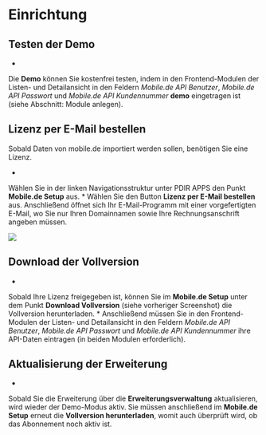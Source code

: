 # Einrichtung

## Testen der Demo

* 
Die **Demo** können Sie kostenfrei testen, indem in den Frontend-Modulen der Listen- und Detailansicht in den Feldern *Mobile.de API Benutzer*, *Mobile.de API Passwort* und *Mobile.de API Kundennummer* **demo** eingetragen ist (siehe Abschnitt: Module anlegen).

## Lizenz per E-Mail bestellen

Sobald Daten von mobile.de importiert werden sollen, benötigen Sie eine Lizenz.

* 
Wählen Sie in der linken Navigationsstruktur unter PDIR APPS den Punkt **Mobile.de Setup** aus.
* 
Wählen Sie den Button **Lizenz per E-Mail bestellen** aus. Anschließend öffnet sich Ihr E-Mail-Programm mit einer vorgefertigten E-Mail, wo Sie nur Ihren Domainnamen sowie Ihre Rechnungsanschrift angeben müssen.

![](../docs/_images/mobilede/mobilede-lizenz-per-email-bestellen.png)

## Download der Vollversion

* 
Sobald Ihre Lizenz freigegeben ist, können Sie im **Mobile.de Setup** unter dem Punkt **Download Vollversion** (siehe vorheriger Screenshot) die Vollversion herunterladen.
* 
Anschließend müssen Sie in den Frontend-Modulen der Listen- und Detailansicht in den Feldern *Mobile.de API Benutzer*, *Mobile.de API Passwort* und *Mobile.de API Kundennummer* ihre API-Daten eintragen (in beiden Modulen erforderlich).

## Aktualisierung der Erweiterung

* 
Sobald Sie die Erweiterung über die **Erweiterungsverwaltung** aktualisieren, wird wieder der Demo-Modus aktiv. Sie müssen anschließend im **Mobile.de Setup** erneut die **Vollversion herunterladen**, womit auch überprüft wird, ob das Abonnement noch aktiv ist.